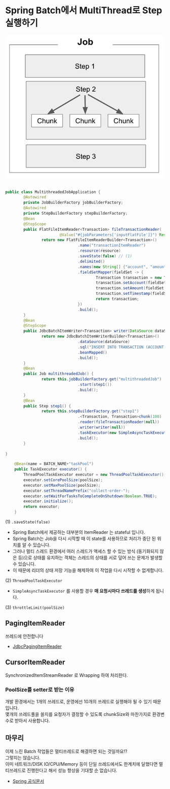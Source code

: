 # Spring Batch에서 MultiThread로 Step 실행하기


![intro](./images/intro.png)



```java

public class MultithreadedJobApplication {
        @Autowired
        private JobBuilderFactory jobBuilderFactory;
        @Autowired
        private StepBuilderFactory stepBuilderFactory;
        @Bean
        @StepScope
        public FlatFileItemReader<Transaction> fileTransactionReader(
                        @Value("#{jobParameters['inputFlatFile']}") Resource resource) {
                return new FlatFileItemReaderBuilder<Transaction>()
                                .name("transactionItemReader")
                                .resource(resource)
                                .saveState(false) // (1)
                                .delimited()
                                .names(new String[] {"account", "amount", "timestamp"})
                                .fieldSetMapper(fieldSet -> {
                                        Transaction transaction = new Transaction();
                                        transaction.setAccount(fieldSet.readString("account"));
                                        transaction.setAmount(fieldSet.readBigDecimal("amount"));
                                        transaction.setTimestamp(fieldSet.readDate("timestamp", "yyyy-MM-dd HH:mm:ss"));
                                        return transaction;
                                })
                                .build();
        }
        @Bean
        @StepScope
        public JdbcBatchItemWriter<Transaction> writer(DataSource dataSource) {
                return new JdbcBatchItemWriterBuilder<Transaction>()
                                .dataSource(dataSource)
                                .sql("INSERT INTO TRANSACTION (ACCOUNT, AMOUNT, TIMESTAMP) VALUES (:account, :amount, :timestamp)")
                                .beanMapped()
                                .build();
        }
        @Bean
        public Job multithreadedJob() {
                return this.jobBuilderFactory.get("multithreadedJob")
                                .start(step1())
                                .build();
        }
        @Bean
        public Step step1() {
                return this.stepBuilderFactory.get("step1")
                                .<Transaction, Transaction>chunk(100)
                                .reader(fileTransactionReader(null))
                                .writer(writer(null))
                                .taskExecutor(new SimpleAsyncTaskExecutor())
                                .build();
        }

}
```

```java
    @Bean(name = BATCH_NAME+"taskPool")
    public TaskExecutor executor() {
        ThreadPoolTaskExecutor executor = new ThreadPoolTaskExecutor();
        executor.setCorePoolSize(poolSize);
        executor.setMaxPoolSize(poolSize);
        executor.setThreadNamePrefix("collect-order-");
        executor.setWaitForTasksToCompleteOnShutdown(Boolean.TRUE);
        executor.initialize();
        return executor;
    }
```

(1) ```.saveState(false)```

* Spring Batch에서 제공하는 대부분의 ItemReader 는 stateful 입니다. 
* Spring Batch는 Job을 다시 시작할 때 이 state를 사용하므로 처리가 중단 된 위치를 알 수 있습니다.  
* 그러나 멀티 스레드 환경에서 여러 스레드가 액세스 할 수 있는 방식 (동기화되지 않은 등)으로 상태를 유지하는 객체는 스레드의 상태를 서로 덮어 쓰는 문제가 발생할 수 있습니다. 
* 이 때문에 리더의 상태 저장 기능을 해제하여 이 작업을 다시 시작할 수 없게합니다.

(2) ```ThreadPoolTaskExecutor```

* ```SimpleAsyncTaskExecutor``` 를 사용할 경우 **매 요청시마다 쓰레드를 생성**하게 됩니다.

(3) ```throttleLimit(poolSize)```

## PagingItemReader

쓰레드에 안전합니다

* [JdbcPagingItemReader](https://docs.spring.io/spring-batch/docs/current/api/org/springframework/batch/item/database/JdbcPagingItemReader.html)

## CursorItemReader

SynchronizedItemStreamReader 로 Wrapping 하여 처리한다.

### PoolSize를 setter로 받는 이유

개발 환경에서는 1개의 쓰레드로, 운영에선 10개의 쓰레드로 실행해야 될 수 있기 때문입니다.  
몇개의 쓰레드풀을 쓸지를 요청자가 결정할 수 있도록 chunkSize와 마찬가지로 환경변수로 받아서 사용합니다.

## 마무리

이제 느린 Batch 작업들은 멀티쓰레드로 해결하면 되는 것일까요!?  
그렇지는 않습니다.  
이미 네트워크/DISK IO/CPU/Memory 등이 단일 쓰레드에서도 한계치에 달했다면 멀티쓰레드로 진행한다고 해서 성능 향상을 기대할 순 없습니다.  


* [Spring 공식문서](https://docs.spring.io/spring-batch/docs/current/reference/html/scalability.html#multithreadedStep)